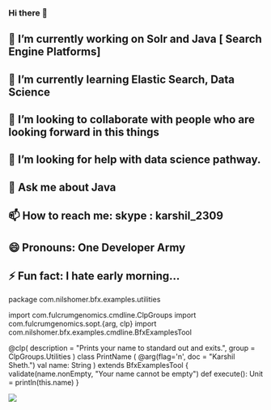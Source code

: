 ### Hi there 👋

## 🔭 I’m currently working on Solr and Java [ Search Engine Platforms]
## 🌱 I’m currently learning Elastic Search, Data Science
## 👯 I’m looking to collaborate with people who are looking forward in this things
## 🤔 I’m looking for help with data science pathway.
## 💬 Ask me about Java
## 📫 How to reach me: skype : karshil_2309
## 😄 Pronouns: One Developer Army
## ⚡ Fun fact: I hate early morning... 

package com.nilshomer.bfx.examples.utilities

import com.fulcrumgenomics.cmdline.ClpGroups
import com.fulcrumgenomics.sopt.{arg, clp}
import com.nilshomer.bfx.examples.cmdline.BfxExamplesTool

@clp(
  description = "Prints your name to standard out and exits.",
  group       = ClpGroups.Utilities
)
class PrintName
(
  @arg(flag='n', doc = "Karshil Sheth.") val name: String
) extends BfxExamplesTool {
  validate(name.nonEmpty, "Your name cannot be empty")
  def execute(): Unit = println(this.name)
}

<!--
**karshil2309/karshil2309** is a ✨ _special_ ✨ repository because its `README.md` (this file) appears on your GitHub profile.

Here are some ideas to get you started:

- 🔭 I’m currently working on ...
- 🌱 I’m currently learning ...
- 👯 I’m looking to collaborate on ...
- 🤔 I’m looking for help with ...
- 💬 Ask me about ...
- 📫 How to reach me: ...
- 😄 Pronouns: ...
- ⚡ Fun fact: ...
-->


![](https://komarev.com/ghpvc/?username=karshil2309&color=green)
